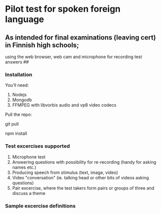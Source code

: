 # Pilot test for spoken foreign language #

## As intended for final examinations (leaving cert) in Finnish high schools; 
using the web browser, web cam and microphone for recording test answers ##

### Installation ###

You'll need:

1. Nodejs
2. Mongodb
3. FFMPEG with libvorbis audio and vp8 video codecs

Pull the repo:

git pull 

npm install



### Test excercises supported ###

1. Microphone test
2. Answering questions with possibility for re-recording (handy for asking names etc.)
3. Producing speech from stimulus (text, image, video)
4. Video "conversation" (ie. talking head or other bits of videos asking questions)
5. Pair excercise, where the test takers form pairs or groups of three and discuss a theme



### Sample excercise definitions ###
